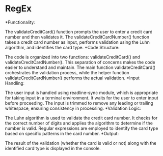 # RegEx
 *Functionality:

The validateCreditCard() function prompts the user to enter a credit card number and then validates it.
The validateCreditCardNumber() function takes a credit card number as input, performs validation using the Luhn algorithm, and identifies the card type.
*Code Structure:

The code is organized into two functions: validateCreditCard() and validateCreditCardNumber(). This separation of concerns makes the code easier to understand and maintain.
The main function validateCreditCard() orchestrates the validation process, while the helper function validateCreditCardNumber() performs the actual validation.
*Input Handling:

The user input is handled using readline-sync module, which is appropriate for taking input in a terminal environment. It waits for the user to enter input before proceeding.
The input is trimmed to remove any leading or trailing whitespace, ensuring consistency in processing.
*Validation Logic:

The Luhn algorithm is used to validate the credit card number. It checks for the correct number of digits and applies the algorithm to determine if the number is valid.
Regular expressions are employed to identify the card type based on specific patterns in the card number.
*Output:

The result of the validation (whether the card is valid or not) along with the identified card type is displayed in the console.
